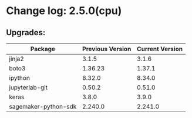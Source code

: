 # Change log: 2.5.0(cpu)

## Upgrades: 

Package | Previous Version | Current Version
---|---|---
jinja2|3.1.5|3.1.6
boto3|1.36.23|1.37.1
ipython|8.32.0|8.34.0
jupyterlab-git|0.50.2|0.51.0
keras|3.8.0|3.9.0
sagemaker-python-sdk|2.240.0|2.241.0
